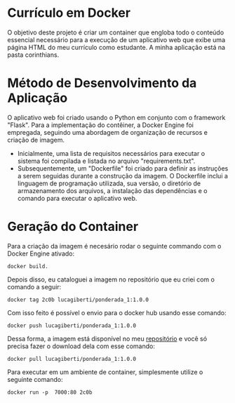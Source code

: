# Currículo em Docker
O objetivo deste projeto é criar um container que engloba todo o conteúdo essencial necessário para a execução de um aplicativo web que exibe uma página HTML do meu currículo como estudante. A minha aplicação está na pasta corinthians.

# Método de Desenvolvimento da Aplicação
O aplicativo web foi criado usando o Python em conjunto com o framework "Flask". Para a implementação do contêiner, a Docker Engine foi empregada, seguindo uma abordagem de organização de recursos e criação de imagem.
- Inicialmente, uma lista de requisitos necessários para executar o sistema foi compilada e listada no arquivo "requirements.txt".
- Subsequentemente, um "Dockerfile" foi criado para definir as instruções a serem seguidas durante a construção da imagem. O Dockerfile inclui a linguagem de programação utilizada, sua versão, o diretório de armazenamento dos arquivos, a instalação das dependências e o comando para executar o aplicativo web.

# Geração do Container

Para a criação da imagem é necesário rodar o seguinte commando com o Docker Engine ativado:

```
docker build.
```

Depois disso, eu cataloguei a imagem no repositório que eu criei com o comando a seguir:

```
docker tag 2c0b lucagiberti/ponderada_1:1.0.0
```

Com isso feito é possível o envio para o docker hub usando esse comando:

```
docker push lucagiberti/ponderada_1:1.0.0
```

Dessa forma, a imagem está disponível no meu [repositório](https://hub.docker.com/repository/docker/lucagiberti/ponderada_1/tags) e você só precisa fazer o download dela com esse comando:

```
docker pull lucagiberti/ponderada_1:1.0.0
```

Para executar em um ambiente de container, simplesmente utilize o seguinte comando:

```
docker run -p  7000:80 2c0b
```
